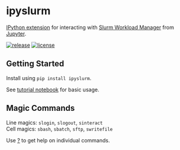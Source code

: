 # ipyslurm

[IPython extension](https://ipython.readthedocs.io/en/stable/config/extensions/index.html) for interacting with [Slurm Workload Manager](https://slurm.schedmd.com) from [Jupyter](https://jupyter.readthedocs.io).

[![release](https://img.shields.io/github/release/auneri/ipyslurm.svg)](https://github.com/auneri/ipyslurm/releases)
[![license](https://img.shields.io/github/license/auneri/ipyslurm.svg)](https://github.com/auneri/ipyslurm/blob/master/LICENSE.md)

## Getting Started

Install using `pip install ipyslurm`.

See [tutorial notebook](https://github.com/auneri/ipyslurm/tree/master/examples/tutorial.ipynb) for basic usage.

## Magic Commands

Line magics: `slogin`, `slogout`, `sinteract`  
Cell magics: `sbash`, `sbatch`, `sftp`, `swritefile`

Use [?](http://ipython.readthedocs.io/en/stable/interactive/tutorial.html#exploring-your-objects) to get help on individual commands.
